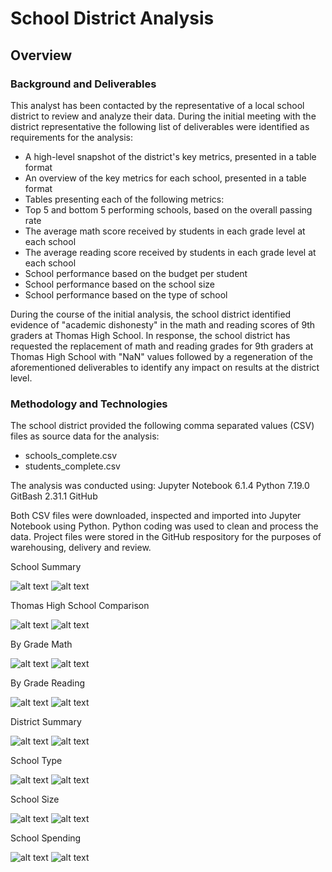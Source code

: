 # School District Analysis

## Overview

### Background and Deliverables
This analyst has been contacted by the representative of a local school district to review and analyze their data. During the initial meeting with the district representative the following list of deliverables were identified as requirements for the analysis: 

* A high-level snapshot of the district's key metrics, presented in a table format
* An overview of the key metrics for each school, presented in a table format
* Tables presenting each of the following metrics:
* Top 5 and bottom 5 performing schools, based on the overall passing rate
* The average math score received by students in each grade level at each school
* The average reading score received by students in each grade level at each school
* School performance based on the budget per student
* School performance based on the school size 
* School performance based on the type of school

During the course of the initial analysis, the school district identified evidence of "academic dishonesty" in the math and reading scores of 9th graders at Thomas High School. In response, the school district has requested the replacement of math and reading grades for 9th graders at Thomas High School with "NaN" values followed by a regeneration of the aforementioned deliverables to identify any impact on results at the district level.

### Methodology and Technologies

The school district provided the following comma separated values (CSV) files as source data for the analysis:
* schools_complete.csv
* students_complete.csv

The analysis was conducted using:
Jupyter Notebook 6.1.4
Python 7.19.0
GitBash 2.31.1
GitHub

Both CSV files were downloaded, inspected and imported into Jupyter Notebook using Python. Python coding was used to clean and process the data. Project files were stored in the GitHub respository for the purposes of warehousing, delivery and review.

School Summary

![alt text](https://github.com/geboweniii/School_District_Analysis/blob/main/Images/School_Summary_Before.PNG?raw=true)
![alt text](https://github.com/geboweniii/School_District_Analysis/blob/main/Images/School_Summary_After.PNG?raw=true)

Thomas High School Comparison

![alt text](https://github.com/geboweniii/School_District_Analysis/blob/main/Images/THS_Summary_Before.PNG?raw=true)
![alt text](https://github.com/geboweniii/School_District_Analysis/blob/main/Images/THS_Summary_After.PNG?raw=true)

By Grade Math

![alt text](https://github.com/geboweniii/School_District_Analysis/blob/main/Images/ByGrade_Summary_Math_Before.PNG?raw=true)
![alt text](https://github.com/geboweniii/School_District_Analysis/blob/main/Images/ByGrade_Summary_Math_After.PNG?raw=true)

By Grade Reading

![alt text](https://github.com/geboweniii/School_District_Analysis/blob/main/Images/ByGrade_Summary_Reading_Before.PNG?raw=true)
![alt text](https://github.com/geboweniii/School_District_Analysis/blob/main/Images/ByGrade_Summary_Reading_After.PNG?raw=true)


District Summary

![alt text](https://github.com/geboweniii/School_District_Analysis/blob/main/Images/District_Summary_Before.PNG?raw=true)
![alt text](https://github.com/geboweniii/School_District_Analysis/blob/main/Images/District_Summary_After.PNG?raw=true)

School Type

![alt text](https://github.com/geboweniii/School_District_Analysis/blob/main/Images/SchoolType_Before.PNG?raw=true)
![alt text](https://github.com/geboweniii/School_District_Analysis/blob/main/Images/SchoolType_After.PNG?raw=true)

School Size

![alt text](https://github.com/geboweniii/School_District_Analysis/blob/main/Images/Size_Before.PNG?raw=true)
![alt text](https://github.com/geboweniii/School_District_Analysis/blob/main/Images/Size_After.PNG?raw=true)

School Spending

![alt text](https://github.com/geboweniii/School_District_Analysis/blob/main/Images/Spending_Before.PNG?raw=true)
![alt text](https://github.com/geboweniii/School_District_Analysis/blob/main/Images/Spending_After.PNG?raw=true)
